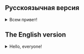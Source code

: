 ## Русскоязычная версия

<details>
<summary>Всем привет!</summary>
Цель - знакомство с паттерном DI в iOS. 
Для работы необходима библиотека [SwiInject](https://github.com/Swinject/Swinject).

## Темы
- DI
- Swinject
  
### Проект: DI в приложении
Dependency Injection (DI) - это паттерн проектирования программного обеспечения, который позволяет управлять зависимостями компонентов приложения, разделить ответственность, улучшить тестируемость и облегчить поддержку кода.

Когда приложение создает объекты, которые зависят от других объектов, 
это может привести к проблемам при их изменении и сложностям при тестировании. 
DI позволяет абстрагировать создание объектов от их использования, внедрять зависимости из внешних источников и управлять жизненным циклом объектов.

Напишите программу, которая будет состоять из заглушечных классов, имитирующих выполнение запросов и методов сохранения данных в базу (т.е. объекты не работают с сетью и базой данных, а лишь возвращают заранее определённые в коде объекты)

## Задания

**Требование!** Создайте workspace внутри папки src с названием day08, если используете Swift Packet Manager.
При использовании Cocoapods воспользуйтесь сгенерированным workspace после команды `pod install`
Для каждой задачи внутри workspace необходимо создать macOS/Command Line Tool проект. Например, day08/quest1, day08/quest2.
Также не забудьте при создании проекта в пункте `Add to:` выбрать созданный workplace.
Более подробное описание о создании проектов можно прочитать в [документации](https://www.swift.org/getting-started/).

### Задание 0. Создать новый проект в XCode

### Задание 1. Подготовка объектов для DI

Для подготовки необходимо:
 - Создать класс данных `User`, содержащий не менее четырех полей
 - Создать протокол `NetworkService`, у которого есть метод для получения списка объектов `User`
 - Реализовать протокол `NetworkService` с именем класса `NetworkServiceImpl`, который возвращает заглушечный список заранее определенных объектов (список заполненных объектов можно создать прямо в методе получения)
 - Создать протокол `DatabaseService`, у которого есть метод для сохранения списка объектов `User`
 - Реализовать протокол `DatabaseService` с именем класса `ReleaseDatabaseServiceImpl`, который при сохранении выводит список в консоль "Release: [user1, user2, ... , userN] were saved"
- Реализовать протокол `DatabaseService` с именем класса `DebugDatabaseServiceImpl`, который при сохранении выводит список в консоль "Debug: [user1, user2, ... , userN] were saved"
- Реализовать `UserRepository` с методом для обновления данных о пользователях, в котором используются `NetworkService` и `DatabaseService`. `NetworkService` возвращает данные, `DatabaseService` сохраняет данные

### Задание 2. DI Swinject

**Совет:** Перед выполнением задания посмотрите построения DI от [SwiInject](https://github.com/Swinject/Swinject) в их репозитории.

Все дальнейшие действия необходимо проделать в функции **main**. Каждый пункт является отдельной функцией, которая вызывается в **main**.

1. Получение объекта `UserRepository` с использованием фабричного метода:
  - Создайте `Container`
  - Зарегистрируйте в нем `NetworkService` с реализацией `NetworkServiceImpl`
  - Зарегистрируйте в нем `DatabaseService` с реализацией `ReleaseDatabaseServiceImpl`
  - Зарегистрируйте в нем `UserRepository` с существующими в `Container` `NetworkService` и `DatabaseService`
  - Получите объект `UserRepository` из `Container` и вызовите метод для обновления данных о пользователе
  - Получите еще один `UserRepository` из `Container`
  - Сравните два полученных объекта `UserRepository` и результат выведите в консоль
2. Получение объекта `UserRepository` с использованием именнованных зависимостей:
  - Создайте `Container`
  - Зарегистрируйте в нем `NetworkService` с реализацией `NetworkServiceImpl`
  - Зарегистрируйте в нем `DatabaseService` с реализацией `ReleaseDatabaseServiceImpl` и именем **release**
  - Зарегистрируйте в нем `DatabaseService` с реализацией `DebugDatabaseServiceImpl` и именем **debug**
  - Зарегистрируйте в нем `UserRepository` с существующими в `Container` `NetworkService` и `DatabaseService` с именем **release**
- Зарегистрируйте в нем `UserRepository` с существующими в `Container` `NetworkService` и `DatabaseService` с именем **debug** 
- Получите объект `UserRepository` с именем **release** из `Container` и вызовите метод для обновления данных о пользователе
- Получите объект `UserRepository` с именем **debug** из `Container` и вызовите метод для обновления данных о пользователе
3. Получение единственного экземпляра `UserRepository`:
- Создайте `Container`
- Зарегистрируйте в нем `NetworkService` с реализацией `NetworkServiceImpl`
- Зарегистрируйте в нем `DatabaseService` с реализацией `ReleaseDatabaseServiceImpl`
- Зарегистрируйте в нем `UserRepository` с существующими в `Container` `NetworkService` и `DatabaseService` с использованием **scope**, который создает синглтон (подходящий scope нужно найти в документации)
- Получите объект `UserRepository` из `Container` и вызовите метод для обновления данных о пользователе
- Получите еще один `UserRepository` из `Container`
- Сравните два полученных объекта `UserRepository` и результат выведите в консоль


</details>

## The English version

<details>
<summary>Hello, everyone!</summary>

The goal is to learn about the DI pattern in iOS. 
You will need [SwiInject](https://github.com/Swinject/Swinject) library.

## Topics
- DI
- Swinject
  
### DI in applications
Dependency Injection (DI) is a software design pattern that allows you to manage application component dependencies, segregate responsibility, improve testability and make it easier to maintain code.

DI allows you to abstract the creation of objects from their use, implement dependencies from external sources and manage the life cycle of objects.

Write a program that will consist of stub classes that simulate the execution of queries and methods to save data to the database (i.e. the objects do not work with the network and the database, only return objects predefined in the code).

## Tasks

**Requirement!** Create a workspace inside the src folder named day08 if using the Swift Packet Manager.
If using Cocoapods, use the generated workspace after the `pod install` command
For each task inside the workspace, you need to create a macOS/Command Line Tool project. For example, day08/quest1, day08/quest2.
Also don't forget to select the created workspace under `Add to:` when creating a project.
You can read more about creating projects in [documentation](https://www.swift.org/getting-started/).

### Task 0. Create a new project in XCode

### Task 1. Preparing objects for DI

You need to:
 - Create a `User` data class with at least four fields
 - Create a `NetworkService` protocol that has a method to get a list of `User` objects
 - Implement a `NetworkService` protocol with `NetworkServiceImpl` class name , which returns a stub list of predefined objects (a list of filled objects can be created directly in the get method)
 - Create a `DatabaseService` protocol that has a method to save a list of `User` objects
 - Implement a `DatabaseService` protocol with  `ReleaseDatabaseServiceImpl` class name, which outputs the list to the console when saving 
"Release: [user1, user2, ... , userN] were saved"
- Implement a `DatabaseService` protocol with `DebugDatabaseServiceImpl` class name , which outputs a list to the console when saving 
"Debug: [user1, user2, ... , userN] were saved"
- Implement `UserRepository` with a method for updating user data, which uses `NetworkService` and `DatabaseService`. The `NetworkService` returns data, the `DatabaseService` stores data

### Task 2. DI Swinject

All further steps must be done in the **main** function. Each step is a separate function that is called in **main**.

1. Get `UserRepository` object using factory method:
  - Create `Container`
  - Register `NetworkService` with the `NetworkServiceImpl` implementation in it 
  - Register `DatabaseService` with the `ReleaseDatabaseServiceImpl` implementation in it
  - Register `UserRepository` with the existing `NetworkService` and `DatabaseService` in it
  - Get the `UserRepository` object from the `Container` and call the method to update user data
  - Get one more `UserRepository` from `Container`
  - Compare those two `UserRepository` objects and display the result in the console
2. Get `UserRepository` object using named dependencies:
  - Create `Container`
  - Register `NetworkService` with the `NetworkServiceImpl` implementation in it
  - Register `DatabaseService` with the `ReleaseDatabaseServiceImpl` implementation and the **release** name 
  - Register `DatabaseService` with the `DebugDatabaseServiceImpl` implementation and the  **debug** name
  - Register `UserRepository` with the existing `NetworkService` and `DatabaseService` in the `Container` with the **release** name
- Register `UserRepository` with the existing  `NetworkService` and `DatabaseService` in the `Container` with the **debug** name
- Get the `UserRepository` object named **release** from the `Container` and call the method to update the user data
- Get the `UserRepository` object named **debug** from the `Container` and call the method to update the user data
3. Getting a single instance of `UserRepository`:
- Create `Container`
- Register `NetworkService` with the `NetworkServiceImpl` implementation in it
- Register `DatabaseService` with the `ReleaseDatabaseServiceImpl` implementation in it
- Register `UserRepository` with the existing `NetworkService` and `DatabaseService` in it using **scope**, which creates a singleton (a suitable scope should be found in the documentation)
- Get the `UserRepository` object from the `Container` and call the method to update user data
- Get another `UserRepository` from the `Container`
- Compare the two received `UserRepository` objects and output the result to the console

</details>
